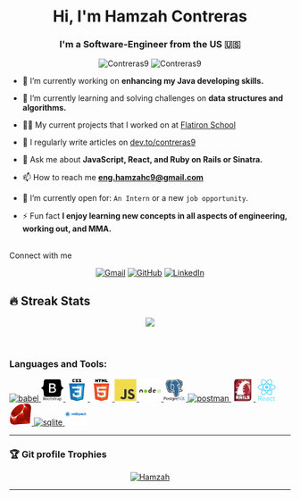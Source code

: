 <h1 align="center">Hi, I'm Hamzah Contreras</h1>
<h3 align="center">I'm a Software-Engineer from the US 🇺🇸</h3>

<p align="center"> <img src="https://komarev.com/ghpvc/?username=Contreras9&label=Profile%20views&color=0e75b6&style=flat" alt="Contreras9" />
		   <img src="https://img.shields.io/github/followers/Contreras9?label=Followers" alt="Contreras9" />
</p>

- 🔭 I’m currently working on **enhancing my Java developing skills.**

- 🌱 I’m currently learning and solving challenges on **data structures and algorithms.**

- 🏋🏽 My current projects that I worked on at [Flatiron School](https://github.com/Contreras9?tab=stars)

- 📝 I regularly write articles on [dev.to/contreras9](dev.to/contreras9)

- 💬 Ask me about **JavaScript, React, and Ruby on Rails or Sinatra.**

- 📫 How to reach me **eng.hamzahc9@gmail.com**
- 💭 I’m currently open for: `An Intern` or a new `job opportunity`.
- ⚡ Fun fact **I enjoy learning new concepts in all aspects of engineering, working out, and MMA.**
<br>

<!-- ## <img src="https://media.giphy.com/media/iY8CRBdQXODJSCERIr/giphy.gif" width="30px"> --> Connect with me
<p align="center">
	<a href="mailto:eng.hamzahc9@gmail.com"><img img src="https://img.shields.io/badge/gmail-%23EA4335.svg?style=plastic&logo=gmail&logoColor=white" alt="Gmail"/></a>
	<a href="https://github.com/Contreras9"><img src="https://img.shields.io/badge/github-%23181717.svg?style=plastic&logo=github&logoColor=white" alt="GitHub"/></a>
	<a href="https://www.linkedin.com/in/hamzah-contreras-1a7396160/"><img src="https://img.shields.io/badge/linkedin-%230A66C2.svg?style=plastic&logo=linkedin&logoColor=white" alt="LinkedIn"/></a>
</p>

## 🔥 Streak Stats
<p align="center"><img src="https://github-readme-streak-stats.herokuapp.com/?user=Contreras9&theme=algolia" /></p>

<br>

<h3 align="left">Languages and Tools:</h3>
<p align="left"> <a href="https://babeljs.io/" target="_blank" rel="noreferrer"> <img src="https://www.vectorlogo.zone/logos/babeljs/babeljs-icon.svg" alt="babel" width="40" height="40"/> </a> <a href="https://getbootstrap.com" target="_blank" rel="noreferrer"> <img src="https://raw.githubusercontent.com/devicons/devicon/master/icons/bootstrap/bootstrap-plain-wordmark.svg" alt="bootstrap" width="40" height="40"/> </a> <a href="https://www.w3schools.com/css/" target="_blank" rel="noreferrer"> <img src="https://raw.githubusercontent.com/devicons/devicon/master/icons/css3/css3-original-wordmark.svg" alt="css3" width="40" height="40"/> </a> <a href="https://www.w3.org/html/" target="_blank" rel="noreferrer"> <img src="https://raw.githubusercontent.com/devicons/devicon/master/icons/html5/html5-original-wordmark.svg" alt="html5" width="40" height="40"/> </a> <a href="https://developer.mozilla.org/en-US/docs/Web/JavaScript" target="_blank" rel="noreferrer"> <img src="https://raw.githubusercontent.com/devicons/devicon/master/icons/javascript/javascript-original.svg" alt="javascript" width="40" height="40"/> </a> <a href="https://nodejs.org" target="_blank" rel="noreferrer"> <img src="https://raw.githubusercontent.com/devicons/devicon/master/icons/nodejs/nodejs-original-wordmark.svg" alt="nodejs" width="40" height="40"/> </a> <a href="https://www.postgresql.org" target="_blank" rel="noreferrer"> <img src="https://raw.githubusercontent.com/devicons/devicon/master/icons/postgresql/postgresql-original-wordmark.svg" alt="postgresql" width="40" height="40"/> </a> <a href="https://postman.com" target="_blank" rel="noreferrer"> <img src="https://www.vectorlogo.zone/logos/getpostman/getpostman-icon.svg" alt="postman" width="40" height="40"/> </a> <a href="https://rubyonrails.org" target="_blank" rel="noreferrer"> <img src="https://raw.githubusercontent.com/devicons/devicon/master/icons/rails/rails-original-wordmark.svg" alt="rails" width="40" height="40"/> </a> <a href="https://reactjs.org/" target="_blank" rel="noreferrer"> <img src="https://raw.githubusercontent.com/devicons/devicon/master/icons/react/react-original-wordmark.svg" alt="react" width="40" height="40"/> </a> <a href="https://www.ruby-lang.org/en/" target="_blank" rel="noreferrer"> <img src="https://raw.githubusercontent.com/devicons/devicon/master/icons/ruby/ruby-original.svg" alt="ruby" width="40" height="40"/> </a> <a href="https://www.sqlite.org/" target="_blank" rel="noreferrer"> <img src="https://www.vectorlogo.zone/logos/sqlite/sqlite-icon.svg" alt="sqlite" width="40" height="40"/> </a> <a href="https://webpack.js.org" target="_blank" rel="noreferrer"> <img src="https://raw.githubusercontent.com/devicons/devicon/d00d0969292a6569d45b06d3f350f463a0107b0d/icons/webpack/webpack-original-wordmark.svg" alt="webpack" width="40" height="40"/> </a> </p>

----

### :trophy: Git profile Trophies

<p align="center"> <a href="https://github.com/Contreras9/github-profile-trophy"><img src="https://github-profile-trophy.vercel.app/?username=Contreras9&layout=compact&theme=algolia" alt="Hamzah" /></a> </p>

----
